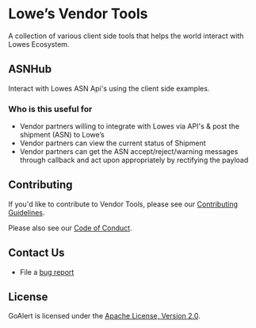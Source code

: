 # Lowe’s Vendor Tools

A collection of various client side tools that helps the world interact with Lowes Ecosystem.

## ASNHub

Interact with Lowes ASN Api's using the client side examples.

### Who is this useful for

- Vendor partners willing to integrate with Lowes via API's & post the shipment (ASN) to Lowe’s 
- Vendor partners can view the current status of Shipment
- Vendor partners can get the ASN accept/reject/warning messages through callback and act upon appropriately by rectifying the payload 

## Contributing

If you'd like to contribute to Vendor Tools, please see our [Contributing Guidelines](./CONTRIBUTING.md).

Please also see our [Code of Conduct](./CODE_OF_CONDUCT.md).

## Contact Us

- File a [bug report](https://github.com/lowes/vendortools/issues)

## License

GoAlert is licensed under the [Apache License, Version 2.0](./LICENSE.md).
